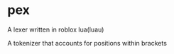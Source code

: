 # pex
A lexer written in roblox lua(luau)

A tokenizer that accounts for positions within brackets 
